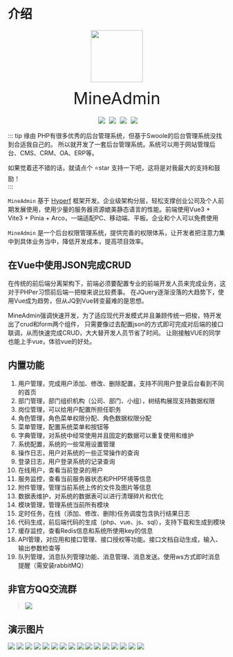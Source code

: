 # 介绍

<p align="center">
    <img src="/logo.svg" width="120" />
</p>
<div class="h1center">MineAdmin</div>
<div class="tags">
    <img src="https://gitee.com/xmo/MineAdmin/badge/star.svg?theme=dark" />
    <img src="https://gitee.com/xmo/MineAdmin/badge/fork.svg?theme=dark" />
    <img src="https://svg.hamm.cn/badge.svg?key=License&value=Apache-2.0&color=da4a00" />
    <img src="https://svg.hamm.cn/badge.svg?key=MineAdmin&value=v1.0.0" />
</div>

::: tip 缘由
PHP有很多优秀的后台管理系统，但基于Swoole的后台管理系统没找到合适我自己的。
所以就开发了一套后台管理系统。系统可以用于网站管理后台、CMS、CRM、OA、ERP等。

如果觉着还不错的话，就请点个 ⭐star 支持一下吧，这将是对我最大的支持和鼓励！    
:::

`MineAdmin` 基于 <a href="http://www.hyperf.io" target="_blank">Hyperf</a> 框架开发。企业级架构分层，轻松支撑创业公司及个人前期发展使用，使用少量的服务器资源媲美静态语言的性能。前端使用Vue3 + Vite3 + Pinia + Arco，一端适配PC、移动端、平板。企业和个人可以免费使用

`MineAdmin` 是一个后台权限管理系统，提供完善的权限体系，让开发者把注意力集中到具体业务当中，降低开发成本，提高项目效率。

## 在Vue中使用JSON完成CRUD
在传统的前后端分离架构下，前端必须要配置专业的前端开发人员来完成业务，这对于PHPer习惯前后端一把梭来说比较费事。
在JQuery逐渐没落的大趋势下，使用Vue成为趋势，但从JQ到Vue转变最难的是思想。

MineAdmin强调快速开发，为了适应现代开发模式并且兼顾传统一把梭，特开发出了crud和form两个组件，
只需要像过去配置json的方式即可完成对后端的接口联调，从而快速完成CRUD，大大替开发人员节省了时间。
让刚接触VUE的同学也能上手vue，体验vue的好处。

## 内置功能
1.  用户管理，完成用户添加、修改、删除配置，支持不同用户登录后台看到不同的首页
2.  部门管理，部门组织机构（公司、部门、小组），树结构展现支持数据权限
3.  岗位管理，可以给用户配置所担任职务
4.  角色管理，角色菜单权限分配、角色数据权限分配
5.  菜单管理，配置系统菜单和按钮等
6.  字典管理，对系统中经常使用并且固定的数据可以重复使用和维护
7.  系统配置，系统的一些常用设置管理
8.  操作日志，用户对系统的一些正常操作的查询
9.  登录日志，用户登录系统的记录查询
10. 在线用户，查看当前登录的用户
11. 服务监控，查看当前服务器状态和PHP环境等信息
12. 附件管理，管理当前系统上传的文件及图片等信息
13. 数据表维护，对系统的数据表可以进行清理碎片和优化
14. 模块管理，管理系统当前所有模块
15. 定时任务，在线（添加、修改、删除)任务调度包含执行结果日志
16. 代码生成，前后端代码的生成（php、vue、js、sql），支持下载和生成到模块
17. 缓存监控，查看Redis信息和系统所使用key的信息
18. API管理，对应用和接口管理、接口授权等功能。接口文档自动生成，输入、输出参数检查等
19. 队列管理，消息队列管理功能、消息管理、消息发送。使用ws方式即时消息提醒（需安装rabbitMQ）

## 非官方QQ交流群

> <img src="https://img.shields.io/badge/Q群-150105478-red.svg" />

## 演示图片
<img src="https://s1.ax1x.com/2022/07/31/vklKzR.jpg" />
<img src="https://s1.ax1x.com/2022/07/31/vklGdO.jpg" />
<img src="https://s1.ax1x.com/2022/07/31/vkl8eK.jpg" />
<img src="https://s1.ax1x.com/2022/07/31/vkl1L6.jpg" />
<img src="https://s1.ax1x.com/2022/07/31/vklwQI.jpg" />
<img src="https://s1.ax1x.com/2022/07/31/vkldSA.jpg" />
<img src="https://s1.ax1x.com/2022/07/31/vklNJH.jpg" />
<img src="https://s1.ax1x.com/2022/07/31/vklJoD.jpg" />
<img src="https://s1.ax1x.com/2022/07/31/vkllsx.jpg" />
<img src="https://s1.ax1x.com/2022/07/31/vklZoF.jpg" />
<img src="https://s1.ax1x.com/2022/07/31/vklUWd.jpg" />
<img src="https://s1.ax1x.com/2022/07/31/vkl0yt.jpg" />
<img src="https://s1.ax1x.com/2022/07/31/vkltFe.jpg" />
<img src="https://s1.ax1x.com/2022/07/31/vkluW9.jpg" />
<img src="https://s1.ax1x.com/2022/07/31/vklnJJ.jpg" />
<img src="https://s1.ax1x.com/2022/07/31/vklmi4.jpg" />

<style>
.h1center {
    font-size: 38px; text-align: center;
}
.tags {
    text-align: center; margin-top: 20px;
}
.tags img {
    margin-left: 5px;
}
</style>